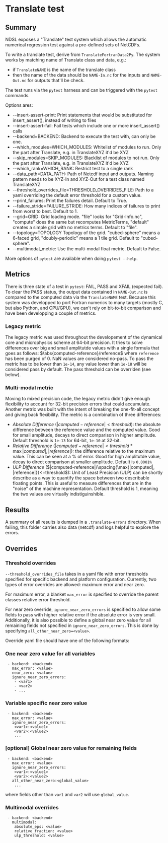 # Translate test

## Summary

NDSL exposes a "Translate" test system which allows the automatic numerical regression test against a pre-defined sets of NetCDFs.

To write a translate test, derive from `TranslateFortranData2Py`. The system works by matching name of Translate class and data, e.g.:

- if `TranslateNAME` is the name of the translate class
- then the name of the data should be `NAME-In.nc` for the inputs and `NAME-Out.nc` for outputs that'll be check.

The test runs via the `pytest` harness and can be triggered with the `pytest` commands.

Options ares:

- --insert-assert-print:         Print statements that would be substituted for insert_assert(), instead of writing to files
- --insert-assert-fail:          Fail tests which include one or more insert_assert() calls
- --backend=BACKEND:             Backend to execute the test with, can only be one.
- --which_modules=WHICH_MODULES: Whitelist of modules to run. Only the part after Translate, e.g. in TranslateXYZ it'd be XYZ
- --skip_modules=SKIP_MODULES:   Blacklist of modules to not run. Only the part after Translate, e.g. in TranslateXYZ it'd be XYZ
- --which_rank=WHICH_RANK:       Restrict test to a single rank
- --data_path=DATA_PATH:         Path of Netcdf input and outputs. Naming pattern needs to be XYZ-In and XYZ-Out for a test class named TranslateXYZ
- --threshold_overrides_file=THRESHOLD_OVERRIDES_FILE: Path to a yaml overriding the default error threshold for a custom value.
- --print_failures:              Print the failures detail. Default to True.
- --failure_stride=FAILURE_STRIDE: How many indices of failures to print from worst to best. Default to 1.
- --grid=GRID:                   Grid loading mode. "file" looks for "Grid-Info.nc", "compute" does the same but recomputes MetricTerms, "default" creates a simple grid with no metrics terms. Default to "file".
- --topology=TOPOLOGY            Topology of the grid. "cubed-sphere" means a 6-faced grid, "doubly-periodic" means a 1 tile grid. Default to "cubed-sphere".
- --multimodal_metric:           Use the multi-modal float metric. Default to False.

More options of `pytest` are available when doing `pytest --help`.

## Metrics

There is three state of a test in `pytest`: FAIL, PASS and XFAIL (expected fail). To clear the PASS status, the output data contained in `NAME-Out.nc` is compared to the computed data via the `TranslateNAME` test. Because this system was developped to port Fortran numerics to many targets (mostly C, but also Python, and CPU/GPU), we can't rely on bit-to-bit comparison and have been developping a couple of metrics.

### Legacy metric

The legacy metric was used throughout the developement of the dynamical core and microphysics scheme at 64-bit precision. It tries to solve differences over big and small amplitutde values with a single formula that goes as follows: $\abs{computed-reference}/reference$ where `reference` has been purged of 0.
NaN values are considered no-pass.
To pass the metric has to be lower than `1e-14`, any value lower than `1e-18` will be considered pass by default. The pass threshold can be overriden (see below).

### Multi-modal metric

Moving to mixed precision code, the legacy metric didn't give enough flexibility to account for 32-bit precision errors that could accumulate. Another metric was built with the intent of breaking the one-fit-all concept and giving back flexibility. The metric is a combination of three differences:

- _Absolute Difference_ ($`|computed-reference|<threshold`$): the absolute difference between the reference value and the computed value. Good for small amplitude, decays to direct comparison in higher amplitude. Default threshold is `1e-13` for 64-bit, `1e-10` at 32-bit.
- _Relative Difference_ ($`|computed-reference|<threshold*\max{|computed|, |reference|}`$): the difference relative to the maximum value. This can be seen at a % of error. Good for high amplitutde value, decay to direct comparison at smaller amplitude. Default is `0.0001%`
- _ULP Difference_ ($`|computed-reference|/\spacing{\max{|computed|, |reference|}}<=threshold`$): Unit of Least Precision (ULP) can be shortly describe as a way to quantify the space between two describable floating points. This is useful to measure differences that are in the "noise" of the machine representation. Default threshold is 1, meaning the two values are virtually indistiguinshible.

## Results

A summary of all results is dumped in a `.translate-errors` directory. When failing, this folder carries also data (netcdf) and logs helpful to explore the errors.

## Overrides

### Threshold overrides

`--threshold_overrides_file` takes in a yaml file with error thresholds specified for specific backend and platform configuration. Currently, two types of error overrides are allowed: maximum error and near zero.

For maximum error, a blanket `max_error` is specified to override the parent classes relative error threshold.

For near zero override, `ignore_near_zero_errors` is specified to allow some fields to pass with higher relative error if the absolute error is very small. Additionally, it is also possible to define a global near zero value for all remaining fields not specified in `ignore_near_zero_errors`. This is done by specifying `all_other_near_zero=<value>`.

Override yaml file should have one of the following formats:

### One near zero value for all variables

```Stencil_name:
 - backend: <backend>
   max_error: <value>
   near_zero: <value>
   ignore_near_zero_errors:
    - <var1>
    - <var2>
    - ...
```

### Variable specific near zero value

```Stencil_name:
 - backend: <backend>
   max_error: <value>
   ignore_near_zero_errors:
    <var1>:<value1>
    <var2>:<value2>
    ...
```

### [optional] Global near zero value for remaining fields

```Stencil_name:
 - backend: <backend>
   max_error: <value>
   ignore_near_zero_errors:
    <var1>:<value1>
    <var2>:<value2>
   all_other_near_zero:<global_value>
    ...
```

where fields other than `var1` and `var2` will use `global_value`.

### Multimodal overrides

```Stencil_name:
 - backend: <backend>
   multimodal:
    absolute_eps: <value>
    relative_fraction: <value>
    ulp_threshold: <value>
```
